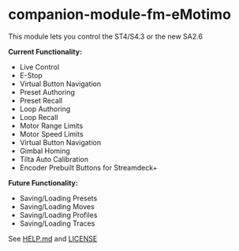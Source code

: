 # companion-module-fm-eMotimo

This module lets you control the ST4/S4.3 or the new SA2.6

**Current Functionality:**
- Live Control
- E-Stop
- Virtual Button Navigation 
- Preset Authoring
- Preset Recall 
- Loop Authoring
- Loop Recall 
- Motor Range Limits
- Motor Speed Limits
- Virtual Button Navigation
- Gimbal Homing
- Tilta Auto Calibration
- Encoder Prebuilt Buttons for Streamdeck+

**Future Functionality:**
- Saving/Loading Presets
- Saving/Loading Moves
- Saving/Loading Profiles
- Saving/Loading Traces

See [HELP.md](./HELP.md) and [LICENSE](./LICENSE)